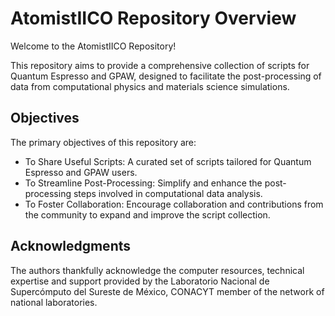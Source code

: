 # AtomistIICO Repository Overview

Welcome to the AtomistIICO Repository!

This repository aims to provide a comprehensive collection of scripts for Quantum Espresso and GPAW, designed to facilitate the post-processing of data from computational physics and materials science simulations.

## Objectives

The primary objectives of this repository are:
* To Share Useful Scripts: A curated set of scripts tailored for Quantum Espresso and GPAW users.
* To Streamline Post-Processing: Simplify and enhance the post-processing steps involved in computational data analysis.
* To Foster Collaboration: Encourage collaboration and contributions from the community to expand and improve the script collection.


## Acknowledgments

The authors thankfully acknowledge the computer resources, technical expertise and support provided by the Laboratorio Nacional de Supercómputo del Sureste de México, CONACYT member of the network of national laboratories.